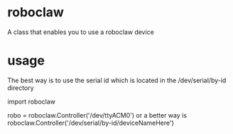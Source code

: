 # roboclaw
A class that enables you to use a roboclaw device

# usage

The best way is to use the serial id which is located in the /dev/serial/by-id directory

import roboclaw

robo = roboclaw.Controller('/dev/ttyACM0') or a better way is roboclaw.Controller('/dev/serial/by-id/deviceNameHere')


